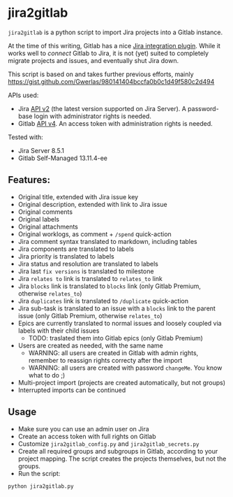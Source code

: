 # jira2gitlab

`jira2gitlab` is a python script to import Jira projects into a Gitlab instance.

At the time of this writing, Gitlab has a nice [Jira integration plugin](https://docs.gitlab.com/ee/integration/jira/). 
While it works well to _connect_ Gitlab to Jira, it is not (yet) suited to completely migrate projects and issues,
and eventually shut Jira down.

This script is based on and takes further previous efforts, mainly https://gist.github.com/Gwerlas/980141404bccfa0b0c1d49f580c2d494


APIs used:
- Jira [API v2](https://docs.atlassian.com/software/jira/docs/api/REST/8.5.0/) (the latest version supported on Jira Server). A password-base login with administrator rights is needed.
- Gitlab [API v4](https://docs.gitlab.com/ee/api/README.html). An access token with administration rights is needed.


Tested with:
- Jira Server 8.5.1
- Gitlab Self-Managed 13.11.4-ee

## Features:
- Original title, extended with Jira issue key
- Original description, extended with link to Jira issue
- Original comments
- Original labels
- Original attachments
- Original worklogs, as comment + `/spend` quick-action
- Jira comment syntax translated to markdown, including tables
- Jira components are translated to labels
- Jira priority is translated to labels
- Jira status and resolution are translated to labels
- Jira last `fix versions` is translated to milestone
- Jira `relates to` link is translated to `relates_to` link
- Jira `blocks` link is translated to `blocks` link (only Gitlab Premium, otherwise `relates_to`)
- Jira `duplicates` link is translated to `/duplicate` quick-action
- Jira sub-task is translated to an issue with a `blocks` link to the parent issue (only Gitlab Premium, otherwise `relates_to`)
- Epics are currently translated to normal issues and loosely coupled via labels with their child issues
  - TODO: traslated them into Gitlab epics (only Gitlab Premium)
- Users are created as needed, with the same name
  - WARNING: all users are created in Gitlab with admin rights, remember to reassign rights correcty after the import
  - WARNING: all users are created with password `changeMe`. You know what to do ;)
- Multi-project import (projects are created automatically, but not groups)
- Interrupted imports can be continued

## Usage
- Make sure you can use an admin user on Jira
- Create an access token with full rights on Gitlab
- Customize `jira2gitlab_config.py` and `jira2gitlab_secrets.py`
- Create all required groups and subgroups in Gitlab, according to your project mapping.
The script creates the projects themselves, but not the groups.
- Run the script:
```
python jira2gitlab.py
```




